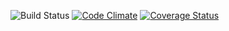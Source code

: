 ![Build Status](https://codeship.com/projects/<4a:b6:26:47:5b:e9:db:93:5a:c7:53:3f:b1:70:c8:1f>/status?branch=master)
[![Code Climate](https://codeclimate.com/github/timothycraig/workshop-organizer/badges/gpa.svg)](https://codeclimate.com/github/timothycraig/workshop-organizer)
[![Coverage Status](https://coveralls.io/repos/github/timothycraig/workshop-organizer/badge.svg?branch=master)](https://coveralls.io/github/timothycraig/workshop-organizer?branch=master)
